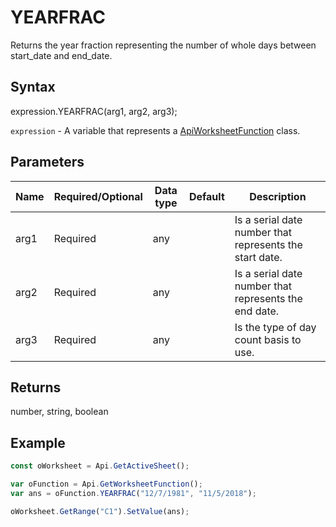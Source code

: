 # YEARFRAC

Returns the year fraction representing the number of whole days between start_date and end_date.

## Syntax

expression.YEARFRAC(arg1, arg2, arg3);

`expression` - A variable that represents a [ApiWorksheetFunction](../ApiWorksheetFunction.md) class.

## Parameters

| **Name** | **Required/Optional** | **Data type** | **Default** | **Description** |
| ------------- | ------------- | ------------- | ------------- | ------------- |
| arg1 | Required | any |  | Is a serial date number that represents the start date. |
| arg2 | Required | any |  | Is a serial date number that represents the end date. |
| arg3 | Required | any |  | Is the type of day count basis to use. |

## Returns

number, string, boolean

## Example



```javascript
const oWorksheet = Api.GetActiveSheet();

var oFunction = Api.GetWorksheetFunction();
var ans = oFunction.YEARFRAC("12/7/1981", "11/5/2018");

oWorksheet.GetRange("C1").SetValue(ans);

```

